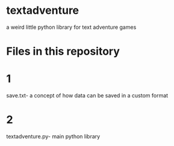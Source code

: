 # textadventure
a weird little python library for text adventure games

# Files in this repository
# 1
save.txt- a concept of how data can be saved in a custom format
# 2
textadventure.py- main python library
